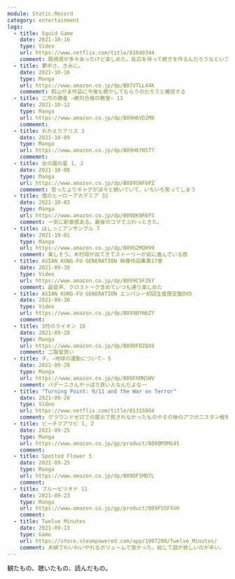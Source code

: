 ```yaml
---
module: Static.Record
category: entertainment
logs:
  - title: Squid Game
    date: 2021-10-16
    type: Video
    url: https://www.netflix.com/title/81040344
    comment: 既視感が多々あったけど楽しめた。反応を待って続きを作るんだろうなという終わり方。
  - title: 夢中さ、きみに。
    date: 2021-10-16
    type: Manga
    url: https://www.amazon.co.jp/dp/B07VTLL44K
    commemnt: 和山やま作品に今後も癒やしてもらうのだろうと確信する
  - title: 二月の勝者 ―絶対合格の教室― 13
    date: 2021-10-12
    type: Manga
    url: https://www.amazon.co.jp/dp/B09H6VD2M8
    commemnt:
  - title: おかえりアリス 3
    date: 2021-10-09
    type: Manga
    url: https://www.amazon.co.jp/dp/B09H6YN5T7
    commemnt:
  - title: 女の園の星 1, 2
    date: 2021-10-08
    type: Manga
    url: https://www.amazon.co.jp/dp/B089SNF6PZ
    commemnt: 思ったよりギャグが淡々と続いていて、いちいち笑ってしまう
  - title: 僕のヒーローアカデミア 32
    date: 2021-10-03
    type: Manga
    url: https://www.amazon.co.jp/dp/B09DK9R6FS
    comment: 一気に新章感ある。最後のコマでぶわっときた。
  - title: はしっこアンサンブル 7
    date: 2021-10-01
    type: Manga
    url: https://www.amazon.co.jp/dp/B09G2MQH99
    comment: 楽しそう。木村母が出てきてストーリーが前に進んでいる感
  - title: ASIAN KUNG-FU GENERATION 映像作品集第17巻
    date: 2021-09-30
    type: Video
    url: https://www.amazon.co.jp/dp/B099C5FZ6Y
    comment: 副音声、クロストーク含めていつも通り楽しめた
  - title: ASIAN KUNG-FU GENERATION エンパシー初回生産限定盤DVD
    date: 2021-09-30
    type: Video
    url: https://www.amazon.co.jp/dp/B099BYN6ZY
    comment:
  - title: 3月のライオン 16
    date: 2021-09-28
    type: Manga
    url: https://www.amazon.co.jp/dp/B09DFDZQX8
    comment: 二階堂良い
  - title: チ。―地球の運動について― 5
    date: 2021-09-28
    type: Manga
    url: https://www.amazon.co.jp/dp/B09FXMNSWV
    comment: バデーニさんやっぱり良い人なんだよなー
  - title: "Turning Point: 9/11 and the War on Terror"
    date: 2021-09-28
    type: Video
    url: https://www.netflix.com/title/81315804
    comment: グラウンドゼロでの展示で見きれなかったものやその後のアフガニスタン戦争まで広範で新しく学ぶことが多かった
  - title: ピーチクアワビ 1, 2
    date: 2021-09-25
    type: Manga
    url: https://www.amazon.co.jp/gp/product/B08QMXMG4S
    comment:
  - title: Spotted Flower 5
    date: 2021-09-25
    type: Manga
    url: https://www.amazon.co.jp/dp/B09DF5MD7L
    comment:
  - title: ブルーピリオド 11
    date: 2021-09-23
    type: Manga
    url: https://www.amazon.co.jp/gp/product/B09FSSFXVH
    comment:
  - title: Twelve Minutes
    date: 2021-09-13
    type: Game
    url: https://store.steampowered.com/app/1097200/Twelve_Minutes/
    comment: 夫婦でわいわいやれるボリュームで良かった。総じて話が悲しいのが辛い。
---
```


観たもの、聴いたもの、読んだもの。
